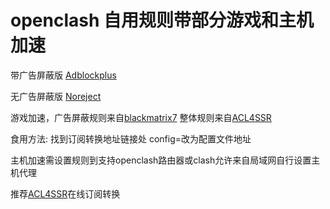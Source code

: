 # openclash 自用规则带部分游戏和主机加速
带广告屏蔽版 [Adblockplus](https://raw.githubusercontent.com/xhmax1018/openclash/main/AdblockPlus.ini)

无广告屏蔽版 [Noreject](https://raw.githubusercontent.com/xhmax1018/openclash/main/NoReject.ini)

游戏加速，广告屏蔽规则来自[blackmatrix7](https://github.com/blackmatrix7/ios_rule_script/blob/master/rule/Clash/README.md)
整体规则来自[ACL4SSR](https://github.com/ACL4SSR/ACL4SSR/tree/master/Clash/config)

食用方法: 找到订阅转换地址链接处 config=改为配置文件地址

主机加速需设置规则到支持openclash路由器或clash允许来自局域网自行设置主机代理

推荐[ACL4SSR](https://acl4ssr.netlify.app/)在线订阅转换
